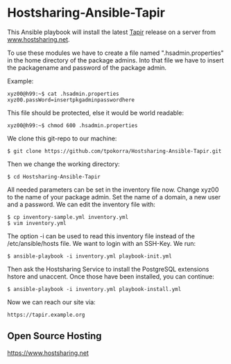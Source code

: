Hostsharing-Ansible-Tapir
=========================

This Ansible playbook will install the latest [Tapir](https://github.com/SuperCoopBerlin/tapir) release on a server from www.hostsharing.net.

To use these modules we have to create a file named ".hsadmin.properties" in the home directory of the package admins. Into that file we have to insert the packagename and password of the package admin. 

Example:

    xyz00@h99:~$ cat .hsadmin.properties 
    xyz00.passWord=insertpkgadminpasswordhere

This file should be protected, else it would be world readable:

    xyz00@h99:~$ chmod 600 .hsadmin.properties

We clone this git-repo to our machine:

    $ git clone https://github.com/tpokorra/Hostsharing-Ansible-Tapir.git

Then we change the working directory:

    $ cd Hostsharing-Ansible-Tapir

All needed parameters can be set in the inventory file now. Change xyz00 to the name of your package admin. Set the name of a domain, a new user and a password. We can edit the inventory file with:

    $ cp inventory-sample.yml inventory.yml
    $ vim inventory.yml
    
The option -i can be used to read this inventory file instead of the /etc/ansible/hosts file. We want to login with an SSH-Key. We run:

    $ ansible-playbook -i inventory.yml playbook-init.yml

Then ask the Hostsharing Service to install the PostgreSQL extensions hstore and unaccent. Once those have been installed, you can continue:

    $ ansible-playbook -i inventory.yml playbook-install.yml

Now we can reach our site via:

    https://tapir.example.org

Open Source Hosting
-------------------

https://www.hostsharing.net
